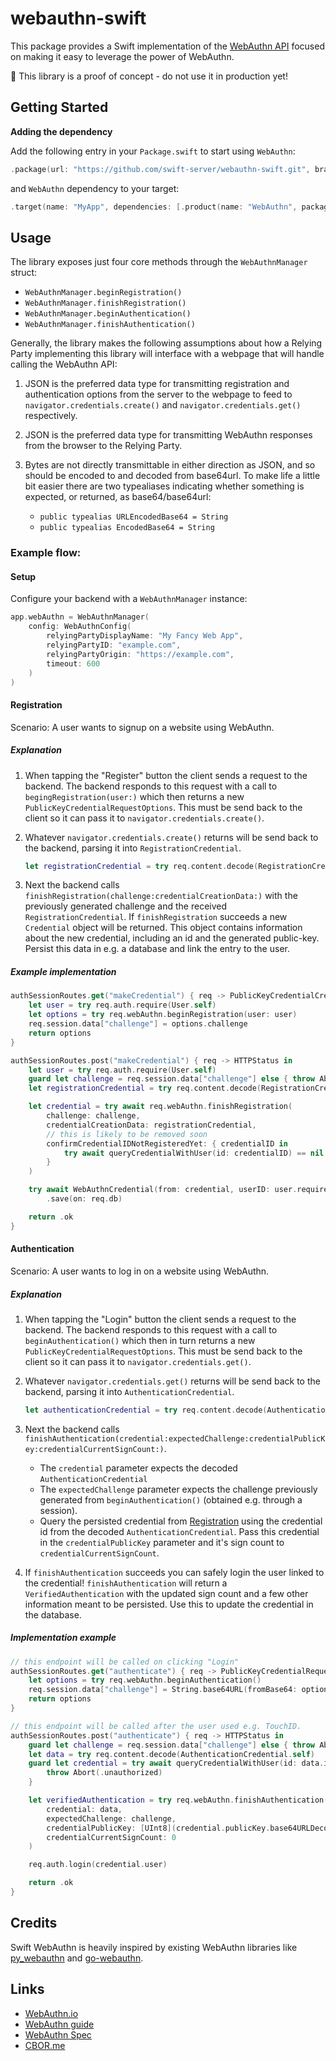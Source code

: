 # webauthn-swift

This package provides a Swift implementation of the [WebAuthn API](https://w3c.github.io/webauthn) focused on making it
easy to leverage the power of WebAuthn.

🚨 This library is a proof of concept - do not use it in production yet!

## Getting Started

**Adding the dependency**

Add the following entry in your `Package.swift` to start using `WebAuthn`:

```swift
.package(url: "https://github.com/swift-server/webauthn-swift.git", branch: "main")
```

and `WebAuthn` dependency to your target:

```swift
.target(name: "MyApp", dependencies: [.product(name: "WebAuthn", package: "webauthn-swift")])
```

## Usage

The library exposes just four core methods through the `WebAuthnManager` struct:

- `WebAuthnManager.beginRegistration()`
- `WebAuthnManager.finishRegistration()`
- `WebAuthnManager.beginAuthentication()`
- `WebAuthnManager.finishAuthentication()`

Generally, the library makes the following assumptions about how a Relying Party implementing this library will
interface with a webpage that will handle calling the WebAuthn API:

1. JSON is the preferred data type for transmitting registration and authentication options from the server to
   the webpage to feed to `navigator.credentials.create()` and `navigator.credentials.get()` respectively.

2. JSON is the preferred data type for transmitting WebAuthn responses from the browser to the Relying Party.

3. Bytes are not directly transmittable in either direction as JSON, and so should be encoded to and decoded
   from base64url. To make life a little bit easier there are two typealiases indicating whether something is expected,
   or returned, as base64/base64url:

   - `public typealias URLEncodedBase64 = String`
   - `public typealias EncodedBase64 = String`

### Example flow:

#### Setup

Configure your backend with a `WebAuthnManager` instance:

```swift
app.webAuthn = WebAuthnManager(
    config: WebAuthnConfig(
        relyingPartyDisplayName: "My Fancy Web App",
        relyingPartyID: "example.com",
        relyingPartyOrigin: "https://example.com",
        timeout: 600
    )
)
```

#### Registration

Scenario: A user wants to signup on a website using WebAuthn.

##### Explanation

1. When tapping the "Register" button the client sends a request to
   the backend. The backend responds to this request with a call to `begingRegistration(user:)` which then returns a
   new `PublicKeyCredentialRequestOptions`. This must be send back to the client so it can pass it to
   `navigator.credentials.create()`.

2. Whatever `navigator.credentials.create()` returns will be send back to the backend, parsing it into
   `RegistrationCredential`.
    ```swift
    let registrationCredential = try req.content.decode(RegistrationCredential.self)
    ```

3. Next the backend calls `finishRegistration(challenge:credentialCreationData:)` with the previously
   generated challenge and the received `RegistrationCredential`. If `finishRegistration` succeeds a new `Credential`
   object will be returned. This object contains information about the new credential, including an id and the generated public-key. Persist this data in e.g. a database and link the entry to the user.

##### Example implementation

```swift
authSessionRoutes.get("makeCredential") { req -> PublicKeyCredentialCreationOptions in
    let user = try req.auth.require(User.self)
    let options = try req.webAuthn.beginRegistration(user: user)
    req.session.data["challenge"] = options.challenge
    return options
}

authSessionRoutes.post("makeCredential") { req -> HTTPStatus in
    let user = try req.auth.require(User.self)
    guard let challenge = req.session.data["challenge"] else { throw Abort(.unauthorized) }
    let registrationCredential = try req.content.decode(RegistrationCredential.self)

    let credential = try await req.webAuthn.finishRegistration(
        challenge: challenge,
        credentialCreationData: registrationCredential,
        // this is likely to be removed soon
        confirmCredentialIDNotRegisteredYet: { credentialID in
            try await queryCredentialWithUser(id: credentialID) == nil
        }
    )

    try await WebAuthnCredential(from: credential, userID: user.requireID())
        .save(on: req.db)

    return .ok
}
```

#### Authentication

Scenario: A user wants to log in on a website using WebAuthn.

##### Explanation

1. When tapping the "Login" button the client sends a request to
   the backend. The backend responds to this request with a call to `beginAuthentication()` which then in turn
   returns a new `PublicKeyCredentialRequestOptions`. This must be send back to the client so it can pass it to
   `navigator.credentials.get()`.
2. Whatever `navigator.credentials.get()` returns will be send back to the backend, parsing it into
   `AuthenticationCredential`.
   ```swift
   let authenticationCredential = try req.content.decode(AuthenticationCredential.self)
   ```
3. Next the backend calls
   `finishAuthentication(credential:expectedChallenge:credentialPublicKey:credentialCurrentSignCount:)`.
    - The `credential` parameter expects the decoded `AuthenticationCredential`
    - The `expectedChallenge` parameter expects the challenge previously generated
      from `beginAuthentication()` (obtained e.g. through a session).
    - Query the persisted credential from [Registration](#registration) using the credential id from the decoded
      `AuthenticationCredential`. Pass this credential in the `credentialPublicKey` parameter and it's sign count to
      `credentialCurrentSignCount`.

4. If `finishAuthentication` succeeds you can safely login the user linked to the credential! `finishAuthentication`
   will return a `VerifiedAuthentication` with the updated sign count and a few other information meant to be persisted.
   Use this to update the credential in the database.

##### Implementation example

```swift
// this endpoint will be called on clicking "Login"
authSessionRoutes.get("authenticate") { req -> PublicKeyCredentialRequestOptions in
    let options = try req.webAuthn.beginAuthentication()
    req.session.data["challenge"] = String.base64URL(fromBase64: options.challenge)
    return options
}

// this endpoint will be called after the user used e.g. TouchID.
authSessionRoutes.post("authenticate") { req -> HTTPStatus in
    guard let challenge = req.session.data["challenge"] else { throw Abort(.unauthorized) }
    let data = try req.content.decode(AuthenticationCredential.self)
    guard let credential = try await queryCredentialWithUser(id: data.id) else {
        throw Abort(.unauthorized)
    }

    let verifiedAuthentication = try req.webAuthn.finishAuthentication(
        credential: data,
        expectedChallenge: challenge,
        credentialPublicKey: [UInt8](credential.publicKey.base64URLDecodedData!),
        credentialCurrentSignCount: 0
    )

    req.auth.login(credential.user)

    return .ok
}
```

## Credits

Swift WebAuthn is heavily inspired by existing WebAuthn libraries like [py_webauthn](https://github.com/duo-labs/py_webauthn) and [go-webauthn](https://github.com/go-webauthn/webauthn).

## Links

- [WebAuthn.io](https://webauthn.io/)
- [WebAuthn guide](https://webauthn.guide/)
- [WebAuthn Spec](https://w3c.github.io/webauthn/)
- [CBOR.me](https://cbor.me/)